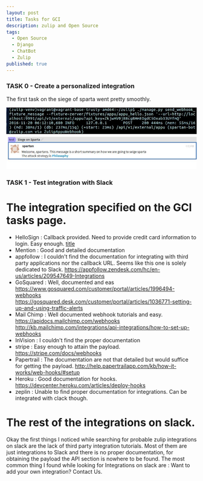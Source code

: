 ```yaml
---
layout: post
title: Tasks for GCI
description: zulip and Open Source
tags:
  - Open Source
  - Django
  - ChatBot
  - Zulip
published: true
---
```

### TASK 0  - Create a personalized integration 
The first task on the siege of sparta went pretty smoothly.

<img src="images/webhook1.jpg">
<img src="images/webhook2.jpg">

### TASK 1 - Test integration with Slack


# The integration specified on the GCI tasks page.

* HelloSign : Callback provided. Need to provide credit card information to login. Easy enough. 	[title](https://www.hellosign.com/api/eventsAndCallbacksWalkthrough)
* Mention : Good and detailed documentation 	[](https://developer.github.com/webhooks/creating/#payload-url) [](https://developer.github.com/v3/repos/hooks/)
* appfollow : I couldn't find the documentation for integrating with third party applications nor the callback URL. Seems like this one is solely dedicated to Slack.
  https://appfollow.zendesk.com/hc/en-us/articles/209547649-Integrations
* GoSquared : Well, documented and eas
     https://www.gosquared.com/customer/portal/articles/1996494-webhooks
     https://gosquared.desk.com/customer/portal/articles/1036771-setting-up-and-using-traffic-alerts
* Mail Chimp : Well documented webhook tutorials and easy. https://apidocs.mailchimp.com/webhooks               http://kb.mailchimp.com/integrations/api-integrations/how-to-set-up-webhooks
* InVision : I couldn't find the proper documentation
* stripe   : Easy enough to attain the payload. https://stripe.com/docs/webhooks
* Papertrail : The documentation are not that detailed but would suffice for getting the payload.            http://help.papertrailapp.com/kb/how-it-works/web-hooks/#setup
* Heroku : Good documentation for hooks. https://devcenter.heroku.com/articles/deploy-hooks             
* zeplin : Unable to find proper documentation for integrations. Can be integrated with clack though.

# The rest of the integrations on slack.
Okay the first things I noticed while searching for probable zulip integrations on slack are the lack of third party integration tutorials. Most of them are just integrations to Slack and there is no proper documentation, for obtaining the payload the API section is nowhere to be found. The most common thing I found while looking for Integrations on slack are : Want to add your own integration? Contact Us.

